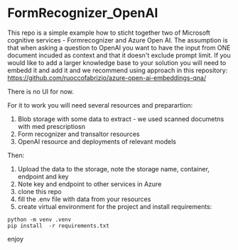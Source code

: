 # FormRecognizer_OpenAI
This repo is a simple example how to sticht together two of Microsoft cognitive services - Formrecognizer and Azure Open AI. The assumption is that when asking a question to OpenAI you want to have the input from ONE document incuded as context and that it doesn't exclude prompt limit. 
If you would like to add a larger knowledge base to your solution you will need to embedd it and add it and we recommend using approach in this repository:
https://github.com/ruoccofabrizio/azure-open-ai-embeddings-qna/

There is no UI for now. 

For it to work you will need several resources and preparartion:


1. Blob storage with some data to extract - we used scanned documetns with med prescriptiosn
2. Form recognizer and transaltor resources 
3. OpenAI resource and deployments of relevant models

Then:

1. Upload the data to the storage, note the storage name, container, endpoint and key
2. Note key and endpoint to other services in Azure
3. clone this repo 
4. fill the .env file with data from your resources
5. create virtual environment for the project and install requirements:
  ```
  python -m venv .venv
  pip install  -r requirements.txt
  ```

enjoy
